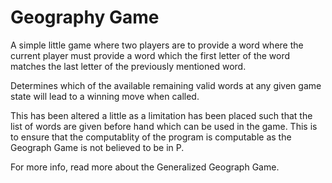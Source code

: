 # Geography Game

A simple little game where two players are to provide a word where the 
current player must provide a word which the first letter of the word 
matches the last letter of the previously mentioned word.

Determines which of the available remaining valid words at any given
game state will lead to a winning move when called.

This has been altered a little as a limitation has been placed such that 
the list of words are given before hand which can be used in the game.
This is to ensure that the computablity of the program is computable as
the Geograph Game is not believed to be in P.

For more info, read more about the Generalized Geograph Game.
